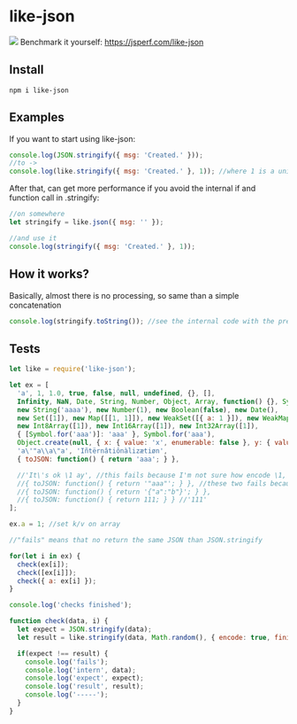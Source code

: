 # like-json

![](https://vgy.me/MsY6dd.png)
Benchmark it yourself: https://jsperf.com/like-json

## Install
```
npm i like-json
```

## Examples
If you want to start using like-json:
```javascript
console.log(JSON.stringify({ msg: 'Created.' }));
//to ->
console.log(like.stringify({ msg: 'Created.' }, 1)); //where 1 is a unique id for this struct
```

After that, can get more performance if you avoid the internal if and function call in .stringify:
```javascript
//on somewhere
let stringify = like.json({ msg: '' });

//and use it
console.log(stringify({ msg: 'Created.' }, 1));
```

## How it works?
Basically, almost there is no processing, so same than a simple concatenation
```javascript
console.log(stringify.toString()); //see the internal code with the previous example
```

## Tests
```javascript
let like = require('like-json');

let ex = [
  'a', 1, 1.0, true, false, null, undefined, {}, [],
  Infinity, NaN, Date, String, Number, Object, Array, function() {}, Symbol,
  new String('aaaa'), new Number(1), new Boolean(false), new Date(),
  new Set([1]), new Map([[1, 1]]), new WeakSet([{ a: 1 }]), new WeakMap([[{ a: 1 }, 1]]),
  new Int8Array([1]), new Int16Array([1]), new Int32Array([1]),
  { [Symbol.for('aaa')]: 'aaa' }, Symbol.for('aaa'),
  Object.create(null, { x: { value: 'x', enumerable: false }, y: { value: 'y', enumerable: true } }),
  'a\'"a\\a\"a', 'Iñtërnâtiônàlizætiøn', 
  { toJSON: function() { return 'aaa'; } },

  //'It\'s ok \1 ay', //this fails because I'm not sure how encode \1, \4, etc properly and optimized way
  //{ toJSON: function() { return '"aaa"'; } }, //these two fails because toJSON behaviour is very simple
  //{ toJSON: function() { return '{"a":"b"}'; } },
  //{ toJSON: function() { return 111; } } //'111'
];

ex.a = 1; //set k/v on array

//"fails" means that no return the same JSON than JSON.stringify

for(let i in ex) {
  check(ex[i]);
  check([ex[i]]);
  check({ a: ex[i] });
}

console.log('checks finished');

function check(data, i) {
  let expect = JSON.stringify(data);
  let result = like.stringify(data, Math.random(), { encode: true, finite: true });

  if(expect !== result) {
    console.log('fails');
    console.log('intern', data);
    console.log('expect', expect);
    console.log('result', result);
    console.log('-----');
  }
}

```
